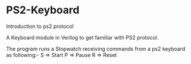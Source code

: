 # PS2-Keyboard
Introduction to ps2 protocol

A Keyboard module in Verilog to get familiar with PS2 protocol.

The program runs a Stopwatch receiving commands from a ps2 keyboard as following:-
S => Start
P => Pause
R => Reset
